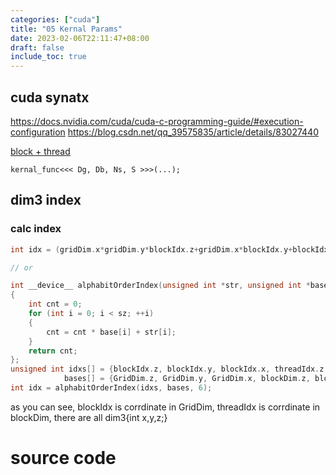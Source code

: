```yaml
---
categories: ["cuda"]
title: "05 Kernal Params"
date: 2023-02-06T22:11:47+08:00
draft: false
include_toc: true
---
```


## cuda synatx
https://docs.nvidia.com/cuda/cuda-c-programming-guide/#execution-configuration
https://blog.csdn.net/qq_39575835/article/details/83027440

[block + thread](https://img-blog.csdn.net/2018101221015866?watermark/2/text/aHR0cHM6Ly9ibG9nLmNzZG4ubmV0L3FxXzM5NTc1ODM1/font/5a6L5L2T/fontsize/400/fill/I0JBQkFCMA==/dissolve/70)

```cuda
kernal_func<<< Dg, Db, Ns, S >>>(...);
```
## dim3 index

### calc index
```c++
int idx = (gridDim.x*gridDim.y*blockIdx.z+gridDim.x*blockIdx.y+blockIdx.x)*blockDim.x*blockDim.y*blockDim.z+ blockDim.x * blockDim.y * threadIdx.z + blockDim.x * threadIdx .y + threadIdx.x;

// or

int __device__ alphabitOrderIndex(unsigned int *str, unsigned int *base, int sz)
{
    int cnt = 0;
    for (int i = 0; i < sz; ++i)
    {
        cnt = cnt * base[i] + str[i];
    }
    return cnt;
};
unsigned int idxs[] = {blockIdx.z, blockIdx.y, blockIdx.x, threadIdx.z, threadIdx.y, threadIdx.x},
            bases[] = {GridDim.z, GridDim.y, GridDim.x, blockDim.z, blockDim.y, blockDim.x};
int idx = alphabitOrderIndex(idxs, bases, 6);
```

as you can see, blockIdx is corrdinate in GridDim, threadIdx is corrdinate in blockDim, there are all dim3{int x,y,z;}

# source code
